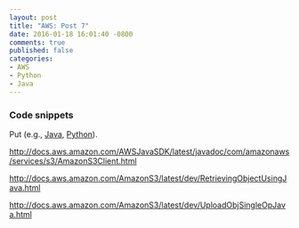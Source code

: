 ```yaml
---
layout: post
title: "AWS: Post 7"
date: 2016-01-18 16:01:40 -0800
comments: true
published: false
categories: 
- AWS
- Python
- Java
---
```


### Code snippets

Put  (e.g., [Java](http://docs.aws.amazon.com/AWSJavaSDK/latest/javadoc/com/amazonaws/services/s3/AmazonS3Client.html#putObject\(com.amazonaws.services.s3.model.PutObjectRequest\)), [Python](http://boto3.readthedocs.org/en/latest/reference/services/s3.html?highlight=presigned#S3.Client.upload_file)).

http://docs.aws.amazon.com/AWSJavaSDK/latest/javadoc/com/amazonaws/services/s3/AmazonS3Client.html

http://docs.aws.amazon.com/AmazonS3/latest/dev/RetrievingObjectUsingJava.html

http://docs.aws.amazon.com/AmazonS3/latest/dev/UploadObjSingleOpJava.html